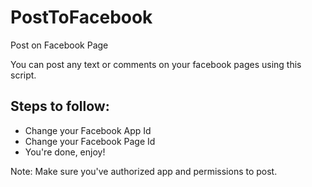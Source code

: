 # PostToFacebook
Post on Facebook Page

You can post any text or comments on your facebook pages using this script.

Steps to follow:
--------------------------

- Change your Facebook App Id
- Change your Facebook Page Id
- You're done, enjoy!

Note: Make sure you've authorized app and permissions to post.